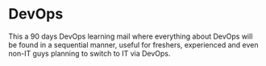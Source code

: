 # DevOps
This a 90 days DevOps learning mail where everything about DevOps will be found in a sequential manner, useful for freshers, experienced and even non-IT guys planning to switch to IT via DevOps.
